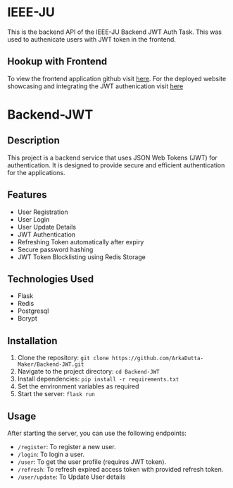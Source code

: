 # IEEE-JU
This is the backend API of the IEEE-JU Backend JWT Auth Task.
  This was used to authenicate users with JWT token in the frontend.
## Hookup with Frontend
To view the frontend application github visit [here](https://github.com/ArkaDutta-Maker/Frontend-Form).
For the deployed website showcasing and integrating the JWT authenication visit [here](https://frontend-form-2vk3.onrender.com/) 
# Backend-JWT

## Description
This project is a backend service that uses JSON Web Tokens (JWT) for authentication. It is designed to provide secure and efficient authentication for the applications.

## Features
- User Registration
- User Login
- User Update Details
- JWT Authentication
- Refreshing Token automatically after expiry 
- Secure password hashing
- JWT Token Blocklisting using Redis Storage

## Technologies Used
- Flask
- Redis
- Postgresql
- Bcrypt

## Installation
1. Clone the repository: `git clone https://github.com/ArkaDutta-Maker/Backend-JWT.git`
2. Navigate to the project directory: `cd Backend-JWT`
3. Install dependencies: `pip install -r requirements.txt`
4. Set the environment variables as required
5. Start the server: `flask run`

## Usage
After starting the server, you can use the following endpoints:
- `/register`: To register a new user.
- `/login`: To login a user.
- `/user`: To get the user profile (requires JWT token).
- `/refresh`: To refresh expired access token with provided refresh token.
- `/user/update`: To Update User details
